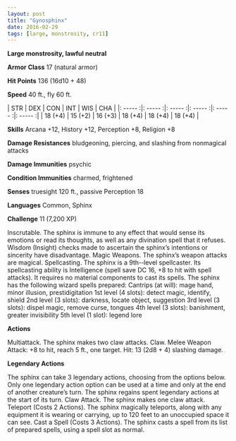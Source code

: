 ```yaml
---
layout: post
title: "Gynosphinx"
date: 2016-02-29
tags: [large, monstrosity, cr11]
---
```


**Large monstrosity, lawful neutral**

**Armor Class** 17 (natural armor)

**Hit Points** 136 (16d10 + 48)

**Speed** 40 ft., fly 60 ft.

|   STR   |   DEX   |   CON   |   INT   |   WIS   |   CHA   |
|: ----- :|: ----- :|: ----- :|: ----- :|: ----- :|: ----- :|
| 18 (+4) | 15 (+2) | 16 (+3) | 18 (+4) | 18 (+4) | 18 (+4) |

**Skills** Arcana +12, History +12, Perception +8, Religion +8 

**Damage Resistances** bludgeoning, piercing, and slashing from nonmagical attacks 

**Damage Immunities** psychic 

**Condition Immunities** charmed, frightened 

**Senses** truesight 120 ft., passive Perception 18 

**Languages** Common, Sphinx 

**Challenge** 11 (7,200 XP)

Inscrutable. The sphinx is immune to any effect that would sense its emotions or read its thoughts, as well as any divination spell that it refuses. Wisdom (Insight) checks made to ascertain the sphinx’s intentions or sincerity have disadvantage. Magic Weapons. The sphinx’s weapon attacks are magical. Spellcasting. The sphinx is a 9th-­‐level spellcaster. Its spellcasting ability is Intelligence (spell save DC 16, +8 to hit with spell attacks). It requires no material components to cast its spells. The sphinx has the following wizard spells prepared: Cantrips (at will): mage hand, minor illusion, prestidigitation 1st level (4 slots): detect magic, identify, shield 2nd level (3 slots): darkness, locate object, suggestion 3rd level (3 slots): dispel magic, remove curse, tongues 4th level (3 slots): banishment, greater invisibility 5th level (1 slot): legend lore 

**Actions**

Multiattack. The sphinx makes two claw attacks. Claw. Melee Weapon Attack: +8 to hit, reach 5 ft., one target. Hit: 13 (2d8 + 4) slashing damage. 

**Legendary Actions**

The sphinx can take 3 legendary actions, choosing from the options below. Only one legendary action option can be used at a time and only at the end of another creature’s turn. The sphinx regains spent legendary actions at the start of its turn. Claw Attack. The sphinx makes one claw attack. Teleport (Costs 2 Actions). The sphinx magically teleports, along with any equipment it is wearing or carrying, up to 120 feet to an unoccupied space it can see. Cast a Spell (Costs 3 Actions). The sphinx casts a spell from its list of prepared spells, using a spell slot as normal.